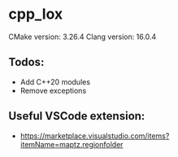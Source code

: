 # cpp_lox

CMake version: 3.26.4
Clang version: 16.0.4

## Todos:

- Add C++20 modules
- Remove exceptions

## Useful VSCode extension:

- https://marketplace.visualstudio.com/items?itemName=maptz.regionfolder
